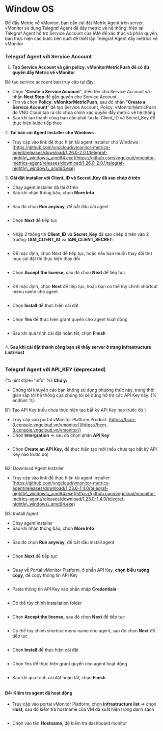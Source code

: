 # Window OS

Để đẩy Metric về vMonitor, bạn cần cài đặt Metric Agent trên server, vMonitor sử dụng Telegraf Agent để đẩy metric về hệ thống, hiện tại Telegraf Agent hỗ trợ Service Account của IAM để xác thực và phân quyền, bạn thực hiện các bước bên dưới để thiết lập Telegraf Agent đẩy metrics về vMonitor

### **Telegraf Agent với Service Account** <a href="#windowos-telegrafagentvoiserviceaccount" id="windowos-telegrafagentvoiserviceaccount"></a>

1. **Tạo Service Account và gắn policy: vMonitorMetricPush để có đủ quyền đẩy Metric về vMonitor**

Để tạo service account bạn truy cập tại [đây](https://iam.console.vngcloud.vn/service-accounts):

* Chọn "**Create a Service Account**", điền tên cho Service Account và nhấn **Next Step** để gắn quyền cho Service Account
* Tìm và chọn **Policy:** **vMonitorMetricPush,** sau đó nhấn "**Create a Service Account**" để tạo Service Account, Policy: vMonitorMetricPush do VNG Cloud tạo ra chỉ chứa chính xác quyền đẩy metric về hệ thống
* Sau khi tạo thành công bạn cần phải lưu lại Client\_ID và Secret\_Key để thực hiện bước tiếp theo

2\. **Tải bản cài  Agent Installer cho Windows**

* Truy cập vào link để thực hiện tải agent installer cho Windows : [https://github.com/vngcloud/vmonitor-metrics-agent/releases/download/1.26.0-2.0.1/telegraf-nightly\_windows\_amd64.exe](https://github.com/vngcloud/vmonitor-metrics-agent/releases/download/1.26.0-2.0.1/telegraf-nightly\_windows\_amd64.exe)

3\. **Cài đặt installer với Client\_ID và Secret\_Key đã sao chép ở trên**

* Chạy agent installer đã tải ở trên
* Sau khi nhận thông báo, chọn **More Info**

<figure><img src="../../../../../.gitbook/assets/image (115).png" alt=""><figcaption></figcaption></figure>

* Sau đó chọn **Run anyway**, để bắt đầu cài agent

<figure><img src="../../../../../.gitbook/assets/image (116).png" alt=""><figcaption></figcaption></figure>

* Chọn **Next** để tiếp tục

<figure><img src="../../../../../.gitbook/assets/image (117).png" alt=""><figcaption></figcaption></figure>

* Nhập 2 thông tin **Client\_ID** và **Secret\_Key** đã sao chép ở trên vào 2 trường: **IAM\_CLIENT\_ID** và **IAM\_CLIENT\_SECRET**:&#x20;

<figure><img src="../../../../../.gitbook/assets/image (118).png" alt=""><figcaption></figcaption></figure>

* Để mặc định, chọn Next để tiếp tục, hoặc nếu bạn muốn thay đổi thư mục cài đặt thì thực hiện thay đổi

<figure><img src="../../../../../.gitbook/assets/image (119).png" alt=""><figcaption></figcaption></figure>

* Chọn **Accept the license,** sau đó chọn **Next** để tiếp tục

<figure><img src="../../../../../.gitbook/assets/image (120).png" alt=""><figcaption></figcaption></figure>

* Để mặc định, chọn **Next** để tiếp tục, hoặc bạn có thể tùy chỉnh shortcut menu name cho agent

<figure><img src="../../../../../.gitbook/assets/image (121).png" alt=""><figcaption></figcaption></figure>

* Chọn **Install** để thực hiện cài đặt

<figure><img src="../../../../../.gitbook/assets/image (122).png" alt=""><figcaption></figcaption></figure>

* Chọn **Yes** để thực hiện grant quyền cho agent hoạt động

<figure><img src="../../../../../.gitbook/assets/image (123).png" alt=""><figcaption></figcaption></figure>

* Sau khi quá trình cài đặt hoàn tất, chọn **Finish**

<figure><img src="../../../../../.gitbook/assets/image (124).png" alt=""><figcaption></figcaption></figure>

4\. **Sau khi cài đặt thành công bạn sẽ thấy server ở trang Infrastructure List/Host**&#x20;

<figure><img src="../../../../../.gitbook/assets/image (125).png" alt=""><figcaption></figcaption></figure>

### **Telegraf Agent với API\_KEY (deprecated**) <a href="#windowos-telegrafagentvoiapi_key-deprecated-khongkhuyencaosudung-saptoisedunghotrovoiphuongthucnay" id="windowos-telegrafagentvoiapi_key-deprecated-khongkhuyencaosudung-saptoisedunghotrovoiphuongthucnay"></a>

{% hint style="info" %}
**Chú ý:**

* Chúng tôi khuyến cáo bạn không sử dụng phương thức này, trong thời gian sắp tới hệ thống của chúng tôi sẽ dừng hỗ trợ các API Key này.
{% endhint %}

B1: Tạo API Key (nếu chưa thực hiện tạo bất kỳ API Key nào trước đó )

* Truy cập vào portal vMonitor Platform Product: [https://hcm-3.console.vngcloud.vn/vmonitor/](https://hcm-3.console.vngcloud.vn/vmonitor/)
* Chọn **Intergration** => sau đó chọn phần **API Key**

<figure><img src="../../../../../.gitbook/assets/image (127).png" alt=""><figcaption></figcaption></figure>

* Chọn **Create an API Key**, để thực hiện tạo mới (nếu chưa tạo bất kỳ API Key nào trước đó)

<figure><img src="../../../../../.gitbook/assets/image (128).png" alt=""><figcaption></figcaption></figure>

B2: Download Agent Installer

* Truy cập vào link để thực hiện tải agent installer: [https://github.com/vngcloud/vmonitor-metrics-agent/releases/download/1.23.0-1.4.0/telegraf-nightly\_windows\_amd64.exe](https://github.com/vngcloud/vmonitor-metrics-agent/releases/download/1.23.0-1.4.0/telegraf-nightly\_windows\_amd64.exe)

B3: Install Agent

* Chạy agent installer
* Sau khi nhận thông báo, chọn **More Info**

<figure><img src="../../../../../.gitbook/assets/image (130).png" alt=""><figcaption></figcaption></figure>

* Sau đó chọn **Run anyway**, để bắt đầu install agent

<figure><img src="../../../../../.gitbook/assets/image (131).png" alt=""><figcaption></figcaption></figure>

* Chọn **Next** để tiếp tục

<figure><img src="../../../../../.gitbook/assets/image (132).png" alt=""><figcaption></figcaption></figure>

* Quay về Portal vMonitor Platform, ở phần API Key, **chọn** **biểu** **tượng copy**, để copy thông tin API Key

<figure><img src="../../../../../.gitbook/assets/image (133).png" alt=""><figcaption></figcaption></figure>

* Paste thông tin API Key vào phần nhập **Credentials**

<figure><img src="../../../../../.gitbook/assets/image (134).png" alt=""><figcaption></figcaption></figure>

* Có thể tùy chỉnh installation folder

<figure><img src="../../../../../.gitbook/assets/image (135).png" alt=""><figcaption></figcaption></figure>

* Chọn **Accept the license,** sau đó chọn **Next** để tiếp tục

<figure><img src="../../../../../.gitbook/assets/image (137).png" alt=""><figcaption></figcaption></figure>

* Có thể tùy chỉnh shortcut menu name cho agent, sau đó chọn **Next** để tiếp tục

<figure><img src="../../../../../.gitbook/assets/image (138).png" alt=""><figcaption></figcaption></figure>

* Chọn **Install** để thực hiện cài đặt

<figure><img src="../../../../../.gitbook/assets/image (139).png" alt=""><figcaption></figcaption></figure>

* Chọn Yes để thực hiện grant quyền cho agent hoạt động

<figure><img src="../../../../../.gitbook/assets/image (140).png" alt=""><figcaption></figcaption></figure>

* Sau khi quá trình cài đặt hoàn tất, chọn **Finish**

<figure><img src="../../../../../.gitbook/assets/image (141).png" alt=""><figcaption></figcaption></figure>

#### B4: Kiểm tra agent đã hoạt động <a href="#windowos-b4-kiemtraagentdahoatdong" id="windowos-b4-kiemtraagentdahoatdong"></a>

* Truy cập vào portal vMonitor Platform, chọn **Infrastructure list** => chọn **Host,** sau đó kiểm tra hostname của VM đã xuất hiện trong danh sách

<figure><img src="../../../../../.gitbook/assets/image (142).png" alt=""><figcaption></figcaption></figure>

* Chọn vào tên **Hostname**, để kiểm tra dashboard monitor

<figure><img src="../../../../../.gitbook/assets/image (143).png" alt=""><figcaption></figcaption></figure>
